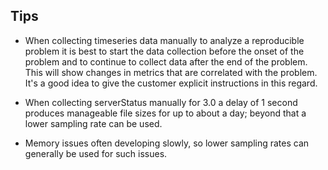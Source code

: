 ## Tips

* When collecting timeseries data manually to analyze a reproducible
  problem it is best to start the data collection before the onset of
  the problem and to continue to collect data after the end of the
  problem. This will show changes in metrics that are correlated with
  the problem. It's a good idea to give the customer explicit
  instructions in this regard.

* When collecting serverStatus manually for 3.0 a delay of 1 second
  produces manageable file sizes for up to about a day; beyond that a
  lower sampling rate can be used.

* Memory issues often developing slowly, so lower sampling rates can
  generally be used for such issues.




